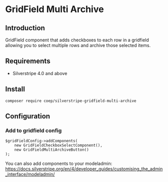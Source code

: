 # GridField Multi Archive

## Introduction

GridField component that adds checkboxes to each row in a gridfield allowing you to select multiple rows and archive those selected items.

## Requirements
* Silverstripe 4.0 and above

## Install

```
composer require coep/silverstripe-gridfield-multi-archive

```


## Configuration

### Add to gridfield config

```
$gridFieldConfig->addComponents(
    new GridFieldCheckboxSelectComponent(),
    new GridFieldMultiArchiveButton()
);
```

You can also add components to your modeladmin:
https://docs.silverstripe.org/en/4/developer_guides/customising_the_admin_interface/modeladmin/
